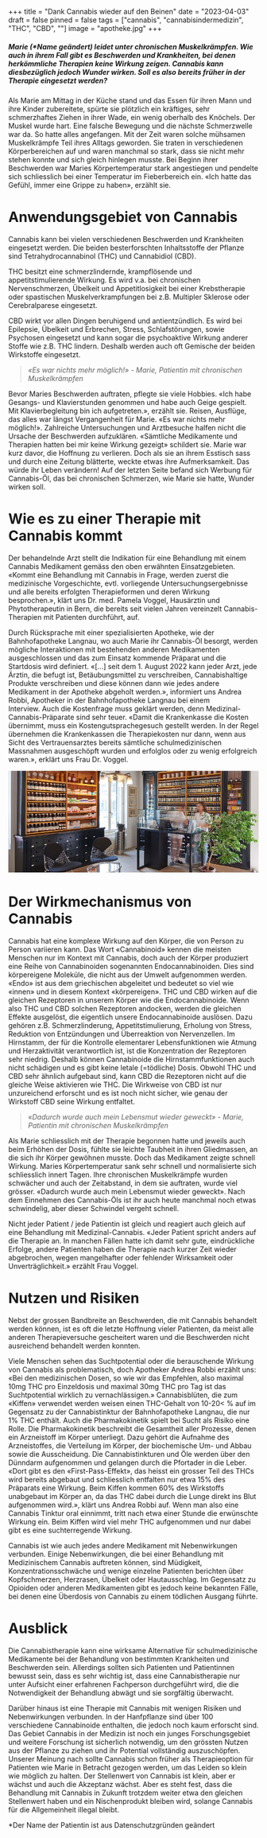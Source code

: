 +++
title = "Dank Cannabis wieder auf den Beinen"
date = "2023-04-03"
draft = false
pinned = false
tags = ["cannabis", "cannabisindermedizin", "THC", "CBD", ""]
image = "apotheke.jpg"
+++
##### Marie (*Name geändert) leidet unter chronischen Muskelkrämpfen. Wie auch in ihrem Fall gibt es Beschwerden und Krankheiten, bei denen herkömmliche Therapien keine Wirkung zeigen. Cannabis kann diesbezüglich jedoch Wunder wirken. Soll es also bereits früher in der Therapie eingesetzt werden?

Als Marie am Mittag in der Küche stand und das Essen für ihren Mann und ihre Kinder zubereitete, spürte sie plötzlich ein kräftiges, sehr schmerzhaftes Ziehen in ihrer Wade, ein wenig oberhalb des Knöchels. Der Muskel wurde hart. Eine falsche Bewegung und die nächste Schmerzwelle war da. So hatte alles angefangen. Mit der Zeit waren solche mühsamen Muskelkrämpfe Teil ihres Alltags geworden. Sie traten in verschiedenen Körperbereichen auf und waren manchmal so stark, dass sie nicht mehr stehen konnte und sich gleich hinlegen musste. Bei Beginn ihrer Beschwerden war Maries Körpertemperatur stark angestiegen und pendelte sich schliesslich bei einer Temperatur im Fieberbereich ein. «Ich hatte das Gefühl, immer eine Grippe zu haben», erzählt sie. 

# Anwendungsgebiet von Cannabis

Cannabis kann bei vielen verschiedenen Beschwerden und Krankheiten eingesetzt werden. Die beiden besterforschten Inhaltsstoffe der Pflanze sind Tetrahydrocannabinol (THC) und Cannabidiol (CBD). 

THC besitzt eine schmerzlindernde, krampflösende und appetitstimulierende Wirkung. Es wird v.a. bei chronischen Nervenschmerzen, Übelkeit und Appetitlosigkeit bei einer Krebstherapie oder spastischen Muskelverkrampfungen bei z.B. Multipler Sklerose oder Cerebralparese eingesetzt.

CBD wirkt vor allen Dingen beruhigend und antientzündlich. Es wird bei Epilepsie, Übelkeit und Erbrechen, Stress, Schlafstörungen, sowie Psychosen eingesetzt und kann sogar die psychoaktive Wirkung anderer Stoffe wie z.B. THC lindern. Deshalb werden auch oft Gemische der beiden Wirkstoffe eingesetzt. 

> *«Es war nichts mehr möglich!» - Marie, Patientin mit chronischen Muskelkrämpfen*

Bevor Maries Beschwerden auftraten, pflegte sie viele Hobbies. «Ich habe Gesangs- und Klavierstunden genommen und habe auch Geige gespielt. Mit Klavierbegleitung bin ich aufgetreten.», erzählt sie. Reisen, Ausflüge, das alles war längst Vergangenheit für Marie. «Es war nichts mehr möglich!». Zahlreiche Untersuchungen und Arztbesuche halfen nicht die Ursache der Beschwerden aufzuklären. «Sämtliche Medikamente und Therapien hatten bei mir keine Wirkung gezeigt» schildert sie. Marie war kurz davor, die Hoffnung zu verlieren. Doch als sie an ihrem Esstisch sass und durch eine Zeitung blätterte, weckte etwas ihre Aufmerksamkeit. Das würde ihr Leben verändern! Auf der letzten Seite befand sich Werbung für Cannabis-Öl, das bei chronischen Schmerzen, wie Marie sie hatte, Wunder wirken soll. 

# Wie es zu einer Therapie mit Cannabis kommt

Der behandelnde Arzt stellt die Indikation für eine Behandlung mit einem Cannabis Medikament gemäss den oben erwähnten Einsatzgebieten. «Kommt eine Behandlung mit Cannabis in Frage, werden zuerst die medizinische Vorgeschichte, evtl. vorliegende Untersuchungsergebnisse und alle bereits erfolgten Therapieformen und deren Wirkung besprochen.», klärt uns Dr. med. Pamela Voggel, Hausärztin und Phytotherapeutin in Bern, die bereits seit vielen Jahren vereinzelt Cannabis-Therapien mit Patienten durchführt, auf. 

Durch Rücksprache mit einer spezialisierten Apotheke, wie der Bahnhofapotheke Langnau, wo auch Marie ihr Cannabis-Öl besorgt, werden mögliche Interaktionen mit bestehenden anderen Medikamenten ausgeschlossen und das zum Einsatz kommende Präparat und die Startdosis wird definiert. «\[…] seit dem 1. August 2022 kann jeder Arzt, jede Ärztin, die befugt ist, Betäubungsmittel zu verschreiben, Cannabishaltige Produkte verschreiben und diese können dann wie jedes andere Medikament in der Apotheke abgeholt werden.», informiert uns Andrea Robbi, Apotheker in der Bahnhofapotheke Langnau bei einem Interview. Auch die Kostenfrage muss geklärt werden, denn Medizinal-Cannabis-Präparate sind sehr teuer. «Damit die Krankenkasse die Kosten übernimmt, muss ein Kostengutsprachegesuch gestellt werden. In der Regel übernehmen die Krankenkassen die Therapiekosten nur dann, wenn aus Sicht des Vertrauensarztes bereits sämtliche schulmedizinischen Massnahmen ausgeschöpft wurden und erfolglos oder zu wenig erfolgreich waren.», erklärt uns Frau Dr. Voggel. 

![- Verkaufsraum der Bahnhofapotheke Langnau, Quelle: Website der Bahnhofapotheke Langnau ](apotheke.jpg)

# Der Wirkmechanismus von Cannabis

[](<>)Cannabis hat eine komplexe Wirkung auf den Körper, die von Person zu Person variieren kann. Das Wort «Cannabinoid» kennen die meisten Menschen nur im Kontext mit Cannabis, doch auch der Körper produziert eine Reihe von Cannabinoiden sogenannten Endocannabinoiden. Dies sind körpereigene Moleküle, die nicht aus der Umwelt aufgenommen werden. «Endo» ist aus dem griechischen abgeleitet und bedeutet so viel wie «innen» und in diesem Kontext «körpereigen». THC und CBD wirken auf die gleichen Rezeptoren in unserem Körper wie die Endocannabinoide. Wenn also THC und CBD solchen Rezeptoren andocken, werden die gleichen Effekte ausgelöst, die eigentlich unsere Endocannabinoide auslösen. Dazu gehören z.B. Schmerzlinderung, Appetitstimulierung, Erholung von Stress, Reduktion von Entzündungen und Überreaktion von Nervenzellen. Im Hirnstamm, der für die Kontrolle elementarer Lebensfunktionen wie Atmung und Herzaktivität verantwortlich ist, ist die Konzentration der Rezeptoren sehr niedrig. Deshalb können Cannabinoide die Hirnstammfunktionen auch nicht schädigen und es gibt keine letale (=tödliche) Dosis. Obwohl THC und CBD sehr ähnlich aufgebaut sind, kann CBD die Rezeptoren nicht auf die gleiche Weise aktivieren wie THC. Die Wirkweise von CBD ist nur unzureichend erforscht und es ist noch nicht sicher, wie genau der Wirkstoff CBD seine Wirkung entfaltet. 

> *«Dadurch wurde auch mein Lebensmut wieder geweckt» - Marie, Patientin mit chronischen Muskelkrämpfen*

Als Marie schliesslich mit der Therapie begonnen hatte und jeweils auch beim Erhöhen der Dosis, fühlte sie leichte Taubheit in ihren Gliedmassen, an die sich ihr Körper gewöhnen musste. Doch das Medikament zeigte schnell Wirkung. Maries Körpertemperatur sank sehr schnell und normalisierte sich schliesslich innert Tagen. Ihre chronischen Muskelkrämpfe wurden schwächer und auch der Zeitabstand, in dem sie auftraten, wurde viel grösser. «Dadurch wurde auch mein Lebensmut wieder geweckt». Nach dem Einnehmen des Cannabis-Öls ist ihr auch heute manchmal noch etwas schwindelig, aber dieser Schwindel vergeht schnell. 

Nicht jeder Patient / jede Patientin ist gleich und reagiert auch gleich auf eine Behandlung mit Medizinal-Cannabis. «Jeder Patient spricht anders auf die Therapie an. In manchen Fällen hatte ich damit sehr gute, eindrückliche Erfolge, andere Patienten haben die Therapie nach kurzer Zeit wieder abgebrochen, wegen mangelhafter oder fehlender Wirksamkeit oder Unverträglichkeit.» erzählt Frau Voggel. 

# Nutzen und Risiken

Nebst der grossen Bandbreite an Beschwerden, die mit Cannabis behandelt werden können, ist es oft die letzte Hoffnung vieler Patienten, da meist alle anderen Therapieversuche gescheitert waren und die Beschwerden nicht ausreichend behandelt werden konnten.

Viele Menschen sehen das Suchtpotential oder die berauschende Wirkung von Cannabis als problematisch, doch Apotheker Andrea Robbi erzählt uns: «Bei den medizinischen Dosen, so wie wir das Empfehlen, also maximal 10mg THC pro Einzeldosis und maximal 30mg THC pro Tag ist das Suchtpotential wirklich zu vernachlässigen.» Cannabisblüten, die zum «Kiffen» verwendet werden weisen einen THC-Gehalt von 10-20< % auf im Gegensatz zu der Cannabistinktur der Bahnhofapotheke Langnau, die nur 1% THC enthält. Auch die Pharmakokinetik spielt bei Sucht als Risiko eine Rolle. Die Pharmakokinetik beschreibt die Gesamtheit aller Prozesse, denen ein Arzneistoff im Körper unterliegt. Dazu gehört die Aufnahme des Arzneistoffes, die Verteilung im Körper, der biochemische Um- und Abbau sowie die Ausscheidung. Die Cannabistinkturen und Öle werden über den Dünndarm aufgenommen und gelangen durch die Pfortader in die Leber. «Dort gibt es den «First-Pass-Effekt», das heisst ein grosser Teil des THCs wird bereits abgebaut und schliesslich entfalten nur etwa 15% des Präparats eine Wirkung. Beim Kiffen kommen 60% des Wirkstoffs unabgebaut im Körper an, da das THC dabei durch die Lunge direkt ins Blut aufgenommen wird.», klärt uns Andrea Robbi auf. Wenn man also eine Cannabis Tinktur oral einnimmt, tritt nach etwa einer Stunde die erwünschte Wirkung ein. Beim Kiffen wird viel mehr THC aufgenommen und nur dabei gibt es eine suchterregende Wirkung. 

Cannabis ist wie auch jedes andere Medikament mit Nebenwirkungen verbunden. Einige Nebenwirkungen, die bei einer Behandlung mit Medizinischem Cannabis auftreten können, sind Müdigkeit, Konzentrationsschwäche und wenige einzelne Patienten berichten über Kopfschmerzen, Herzrasen, Übelkeit oder Hautausschlag. Im Gegensatz zu Opioiden oder anderen Medikamenten gibt es jedoch keine bekannten Fälle, bei denen eine Überdosis von Cannabis zu einem tödlichen Ausgang führte.

# Ausblick

Die Cannabistherapie kann eine wirksame Alternative für schulmedizinische Medikamente bei der Behandlung von bestimmten Krankheiten und Beschwerden sein. Allerdings sollten sich Patienten und Patientinnen bewusst sein, dass es sehr wichtig ist, dass eine Cannabistherapie nur unter Aufsicht einer erfahrenen Fachperson durchgeführt wird, die die Notwendigkeit der Behandlung abwägt und sie sorgfältig überwacht.

Darüber hinaus ist eine Therapie mit Cannabis mit wenigen Risiken und Nebenwirkungen verbunden. In der Hanfpflanze sind über 100 verschiedene Cannabinoide enthalten, die jedoch noch kaum erforscht sind. Das Gebiet Cannabis in der Medizin ist noch ein junges Forschungsgebiet und weitere Forschung ist sicherlich notwendig, um den grössten Nutzen aus der Pflanze zu ziehen und ihr Potential vollständig auszuschöpfen. Unserer Meinung nach sollte Cannabis schon früher als Therapieoption für Patienten wie Marie in Betracht gezogen werden, um das Leiden so klein wie möglich zu halten. Der Stellenwert von Cannabis ist klein, aber er wächst und auch die Akzeptanz wächst. Aber es steht fest, dass die Behandlung mit Cannabis in Zukunft trotzdem weiter etwa den gleichen Stellenwert haben und ein Nischenprodukt bleiben wird, solange Cannabis für die Allgemeinheit illegal bleibt. 

\*Der Name der Patientin ist aus Datenschutzgründen geändert